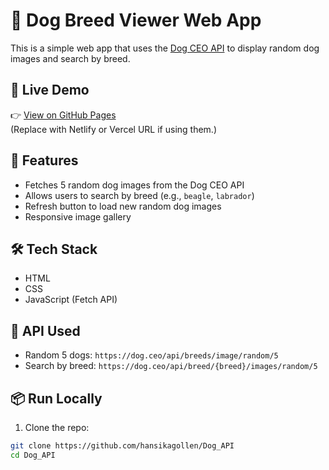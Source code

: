 # 🐶 Dog Breed Viewer Web App

This is a simple web app that uses the [Dog CEO API](https://dog.ceo/dog-api/) to display random dog images and search by breed.

## 🔗 Live Demo
👉 [View on GitHub Pages](https://your-username.github.io/dog-breed-viewer)  
(Replace with Netlify or Vercel URL if using them.)

## 🚀 Features
- Fetches 5 random dog images from the Dog CEO API
- Allows users to search by breed (e.g., `beagle`, `labrador`)
- Refresh button to load new random dog images
- Responsive image gallery

## 🛠 Tech Stack
- HTML
- CSS
- JavaScript (Fetch API)

## 🧠 API Used
- Random 5 dogs: `https://dog.ceo/api/breeds/image/random/5`
- Search by breed: `https://dog.ceo/api/breed/{breed}/images/random/5`

## 📦 Run Locally
1. Clone the repo:
```bash
git clone https://github.com/hansikagollen/Dog_API
cd Dog_API
